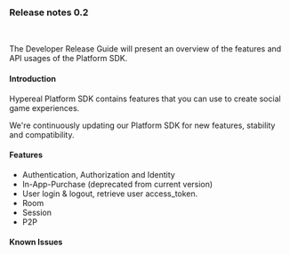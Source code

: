 ### Release notes 0.2

<br>

The Developer Release Guide will present an overview of the features and API usages of the Platform SDK.

#### Introduction

Hypereal Platform SDK contains features that you can use to create social game experiences.

We're continuously updating our Platform SDK for new features, stability and compatibility.

#### Features

- Authentication, Authorization and Identity
- In-App-Purchase (deprecated from current version)
- User login & logout, retrieve user access_token.
- Room
- Session
- P2P

#### Known Issues

